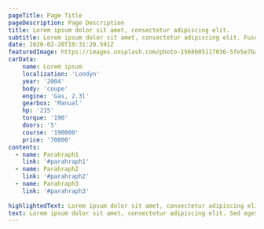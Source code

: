```yaml
---
pageTitle: Page Title
pageDescription: Page Description
title: Lorem ipsum dolor sit amet, consectetur adipiscing elit.
subtitle: Lorem ipsum dolor sit amet, consectetur adipiscing elit. Fusce sapien ipsum, mollis non rutrum eu, maximus aliquet eros.
date: 2020-02-20T19:31:20.591Z
featuredImage: https://images.unsplash.com/photo-1568605117036-5fe5e7bab0b7?ixlib=rb-1.2.1&ixid=eyJhcHBfaWQiOjEyMDd9&auto=format&fit=crop&w=2100&q=80
carData: 
    name: Lorem ipsum
    localization: 'Londyn'
    year: '2004'
    body: 'coupe'
    engine: 'Gas, 2.3l'
    gearbox: 'Manual'
    hp: '215'
    torque: '190'
    doors: '5'
    course: '190000'
    price: '70000'
contents:
  - name: Parahraph1
    link: '#parahraph1'
  - name: Parahraph2
    link: '#parahraph2'
  - name: Parahraph3
    link: '#parahraph3'
  
highlightedText: Lorem ipsum dolor sit amet, consectetur adipiscing elit. Fusce sapien ipsum, mollis non rutrum eu, maximus aliquet eros. Nullam sit amet enim at sapien vestibulum imperdiet consequat ut ipsum. Sed venenatis leo in ex lacinia, nec egestas lorem imperdiet. Vestibulum auctor sapien at rutrum dignissim.
text: Lorem ipsum dolor sit amet, consectetur adipiscing elit. Sed egestas tempus eleifend. Integer mattis, nisl congue pretium fringilla, turpis sem ornare lorem, eu euismod urna lacus nec magna. Aliquam a ligula ac Leo congue efficitur. Morbi ex magna, porttitor sit amet odio at, blandit tempor metus. Sed quis neque ut lorem efficitur imperdiet. Sed laoreet enim sed arcu feugiat bibendum. Maecenas nibh justo, viverra eu congue ac, vulputate vitae neque.Phasellus non scelerisque erat. Cras pretium risus a feugiat eleifend. Donec eu orci euismod mauris fringilla consequat at eget sem. Curabitur felis elit, porttitor sed lectus sed, egestas venenatis lectus. Nam vitae hendrerit neque. Donec at finibus tellus. Pellentesque volutpat, nunc rutrum dapibus venenatis, nisi turpis laoreet dui, sodales gravida magna eros ac ante. Vestibulum pretium, ipsum non vestibulum consequat, turpis nibh tempor felis, quis porta ipsum quam eget enim. Vivamus eget sapien nunc.Ut mattis tristique lorem, eu ultrices metus dapibus nec. Vivamus euismod elit nec ligula rhoncus, vitae rhoncus libero tempor. Ut sed libero vitae felis dictum lobortis aliquam eget sem. Mauris id vestibulum ligula. Donec luctus felis eu ex placerat tempor. Donec lacinia congue iaculis. Phasellus vestibulum rutrum blandit. Vivamus dui nulla, commodo eu hendrerit non, faucibus hendrerit odio. Nunc vel placerat magna. Sed sed ipsum eget leo molestie semper sed id diam. Cras mi felis, fermentum nec justo a, finibus auctor quam. Pellentesque habitant morbi tristique senectus et netus et malesuada fames ac turpis egestas.Lorem ipsum dolor sit amet, consectetur adipiscing elit. Mauris dui enim, imperdiet eu nulla non, bibendum rhoncus ante. Sed nunc augue, commodo et magna rutrum, congue lobortis libero. Donec consequat nisi nec nisi varius faucibus. Suspendisse at arcu hendrerit, tristique libero nec, porta turpis. Cras a cursus lacus. Maecenas orci erat, pellentesque sit amet aliquam et, pulvinar non sapien. Cras elementum, ipsum at convallis rhoncus, orci tellus gravida eros, eu tincidunt lorem felis et ipsum. Nullam vestibulum auctor risus, id maximus augue mattis in. Suspendisse eu est facilisis eros pretium mattis. Donec non sollicitudin nunc. Fusce ut lacus vel urna posuere ornare. Nam tincidunt, massa eu tincidunt gravida, dolor eros mollis nisi, a dictum mauris tortor id tortor.Vestibulum faucibus ultrices faucibus. Fusce venenatis odio massa, ornare convallis tortor aliquet vitae. Nulla sodales imperdiet varius. Aliquam pellentesque sem risus, in accumsan elit pharetra quis. Pellentesque imperdiet eu lacus at fringilla. In convallis lectus a massa fringilla posuere. Suspendisse porttitor commodo nulla ac congue. Nulla urna nisl, fermentum vitae viverra ac, egestas sit amet tortor. Quisque vestibulum dui at enim ultricies, ac ornare turpis varius.
---
```

